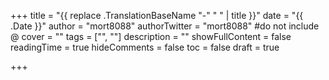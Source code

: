+++
title = "{{ replace .TranslationBaseName "-" " " | title }}"
date = "{{ .Date }}"
author = "mort8088"
authorTwitter = "mort8088" #do not include @
cover = ""
tags = ["", ""]
description = ""
showFullContent = false
readingTime = true
hideComments = false
toc = false
draft = true

+++
